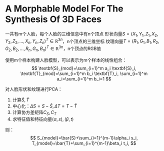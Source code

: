# A Morphable Model For The Synthesis Of 3D Faces

一共有m个人脸，每个人脸的三维信息中有n个顶点
形状向量$S=(X_1,Y_1,Z_1,X_2,Y_2,Z_2,...,X_n,Y_n,Z_n)^T\in \mathbb{R}^{3n}$，n个顶点的三维坐标
纹理向量$T=(R_1,G_1,B_1,R_2,G_2,B_2,...,R_n,G_n,B_n)^T\in \mathbb{R}^{3n}$，n个顶点的RGB值

使用m个样本构建人脸模型，可以表示为m个样本的线性组合：
$$
\textbf{S}_{mod}=\sum_{i=1}^m a_i \textbf{S}_i,
\textbf{T}_{mod}=\sum_{i=1}^m b_i \textbf{T}_i,
\sum_{i=1}^m a_i=\sum_{i=1}^m b_i=1
$$

对人脸形状和纹理进行PCA：
1. 计算$\bar{S}, \bar{T}$
2. 中心化：$\Delta S=S - \bar{S},\Delta T=T - \bar{T}$
3. 计算协方差矩阵$C_S,C_T$
4. 求特征值和特征向量$(\alpha, s),(\beta, t)$

则：
$$
S_{model}=\bar{S}+\sum_{i=1}^{m-1}\alpha_i s_i,
T_{model}=\bar{T}+\sum_{i=1}^{m-1}\beta_i t_i,
$$